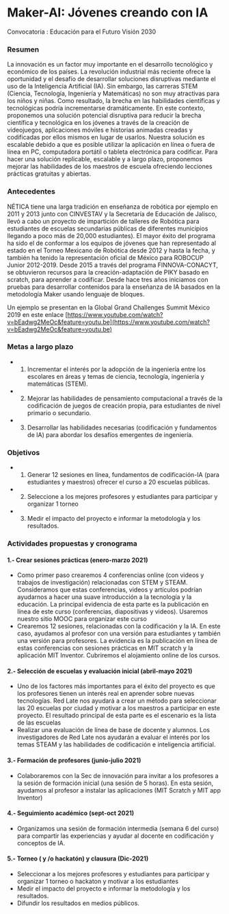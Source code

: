 # Maker-AI: Jóvenes creando con IA

Convocatoria : Educación para el Futuro Visión 2030


### Resumen 

La innovación es un factor muy importante en el desarrollo tecnológico y económico de los países. La revolución industrial más reciente ofrece la oportunidad y el desafío de desarrollar soluciones disruptivas mediante el uso de la Inteligencia Artificial (IA). Sin embargo, las carreras STEM (Ciencia, Tecnología, Ingeniería y Matemáticas) no son muy  atractivas para los niños y niñas. Como resultado, la brecha en las habilidades científicas y tecnológicas podría incrementarse dramáticamente. En este contexto, proponemos una solución potencial disruptiva para reducir la brecha científica y tecnológica en los  jóvenes a través de la creación de videojuegos, aplicaciones móviles e historias animadas creadas y codificadas por ellos mismos en lugar de usarlos. Nuestra solución es escalable debido a que es posible utilizar la aplicación en línea o fuera de línea en PC, computadora portátil o tableta electrónica para codificar. Para hacer una solución replicable, escalable y a largo plazo, proponemos mejorar las habilidades de los maestros de escuela ofreciendo lecciones prácticas gratuitas y abiertas. 


### Antecedentes

NÉTICA tiene una larga tradición en enseñanza de robótica por ejemplo en 2011 y 2013 junto con CINVESTAV y la Secretaría de Educación de Jalisco, llevó a cabo un proyecto de impartición de talleres de Robótica para estudiantes de escuelas secundarias públicas de diferentes municipios llegando a poco más de 20,000 estudiantes). El mayor éxito del programa ha sido el de conformar a los equipos de jóvenes que han representado al estado en el Torneo Mexicano de Robótica desde 2012 y hasta la fecha, y también ha tenido la representación oficial de México para ROBOCUP Junior 2012-2019.  Desde 2015  a través del programa FINNOVA-CONACYT, se obtuvieron recursos para la creación-adaptación de PIKY basado en scratch, para aprender a codificar. Desde hace tres años iniciamos con pruebas para desarrollar contenidos para la enseñanza de IA basados en la metodología Maker usando lenguaje de bloques.

Un ejemplo se presentan en la Global Grand Challenges Summit México 2019 en este enlace [https://www.youtube.com/watch?v=bEadwg2MeOc&feature=youtu.be](https://www.youtube.com/watch?v=bEadwg2MeOc&feature=youtu.be) 


### Metas a largo plazo

- 1. Incrementar el interés por la adopción de la ingeniería entre los escolares en áreas y temas de ciencia, tecnología, ingeniería y matemáticas (STEM).
- 2. Mejorar las habilidades de pensamiento computacional a través de la codificación de juegos de creación propia, para estudiantes de nivel primario o secundario.
- 3. Desarrollar las habilidades necesarias (codificación y fundamentos de IA) para abordar los desafíos emergentes de ingeniería.


### Objetivos 

- 1. Generar 12 sesiones en línea, fundamentos de codificación-IA (para estudiantes y maestros) ofrecer el curso a 20 escuelas públicas.
- 2. Seleccione a los mejores profesores y estudiantes para participar y organizar 1 torneo
- 3. Medir el impacto del proyecto e informar la metodología y los resultados.


### Actividades propuestas y cronograma

#### 1.- Crear  sesiones prácticas (enero-marzo 2021)

- Como primer paso crearemos 4 conferencias online (con videos y trabajos de investigación) relacionadas con STEM y STEAM. Consideramos que estas conferencias, videos y artículos podrían ayudarnos a hacer una suave introducción a la tecnología y la educación. La principal evidencia de esta parte es la publicación en línea de este curso (conferencias, diapositivas y videos). Usaremos nuestro sitio MOOC para organizar este curso
- Crearemos 12 sesiones, relacionadas con la codificación y la IA. En este caso, ayudamos al profesor con una versión para estudiantes y también una versión para profesores. La evidencia es la publicación en línea de estas conferencias con sesiones prácticas en MIT scratch y la aplicación MIT Inventor. Cubriremos el alojamiento online de los cursos. 

#### 2.- Selección de escuelas y evaluación inicial (abril-mayo 2021)

- Uno de los factores más importantes para el éxito del proyecto es que los profesores tienen un interés real en aprender sobre nuevas tecnologías. Red Late nos ayudará a crear un método para seleccionar las 20 escuelas por ciudad y motivar a los maestros a participar en este proyecto. El resultado principal de esta parte es el escenario es la lista de las escuelas
- Realizar una evaluación de línea de base de docente y alumnos. Los investigadores de Red Late nos ayudarán a evaluar el interés por los temas STEAM y las habilidades de codificación e inteligencia artificial.

#### 3.- Formación de profesores (junio-julio 2021)

- Colaboraremos con la Sec de innovación para invitar a los profesores a la sesión de formación inicial (una sesión de 5 horas). En esta sesión, ayudamos al profesor a instalar las aplicaciones (MIT Scratch y MIT app Inventor) 

#### 4.- Seguimiento académico (sept-oct 2021)

- Organizamos una sesión de formación intermedia (semana 6 del curso) para compartir las experiencias y ayudar al docente en codificación y conceptos de IA.

#### 5.- Torneo ( y /o hackatón) y clausura (Dic-2021)

- Seleccionar a los mejores profesores y estudiantes para participar y organizar 1 torneo o  hackaton y motivar a los estudiantes 
- Medir el impacto del proyecto e informar la metodología y los resultados.
- Difundir los resultados en medios públicos.
